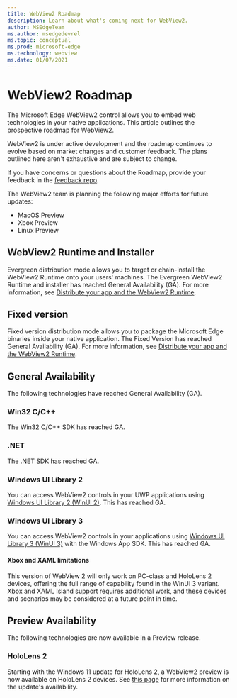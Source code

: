 ```yaml
---
title: WebView2 Roadmap
description: Learn about what's coming next for WebView2.
author: MSEdgeTeam
ms.author: msedgedevrel
ms.topic: conceptual
ms.prod: microsoft-edge
ms.technology: webview
ms.date: 01/07/2021
---
```

# WebView2 Roadmap

The Microsoft Edge WebView2 control allows you to embed web technologies in your native applications.  This article outlines the prospective roadmap for WebView2.

WebView2 is under active development and the roadmap continues to evolve based on market changes and customer feedback.  The plans outlined here aren't exhaustive and are subject to change.

If you have concerns or questions about the Roadmap, provide your feedback in the [feedback repo](https://github.com/MicrosoftEdge/WebViewFeedback).

The WebView2 team is planning the following major efforts for future updates:

* MacOS Preview
* Xbox Preview
* Linux Preview


<!-- ====================================================================== -->
## WebView2 Runtime and Installer

Evergreen distribution mode allows you to target or chain-install the WebView2 Runtime onto your users' machines.  The Evergreen WebView2 Runtime and installer has reached General Availability (GA).  For more information, see [Distribute your app and the WebView2 Runtime](concepts/distribution.md).


<!-- ====================================================================== -->
## Fixed version

Fixed version distribution mode allows you to package the Microsoft Edge binaries <!--(a specific version of the WebView2 Runtime)--> inside your native application.  The Fixed Version has reached General Availability (GA).  For more information, see [Distribute your app and the WebView2 Runtime](concepts/distribution.md).


<!-- ====================================================================== -->
## General Availability

The following technologies have reached General Availability (GA).

### Win32 C/C++

The Win32 C/C++ SDK has reached GA.

### .NET

The .NET SDK has reached GA.

### Windows UI Library 2

You can access WebView2 controls in your UWP applications using [Windows UI Library 2 (WinUI 2)](get-started/winui2.md). This has reached GA.

### Windows UI Library 3

You can access WebView2 controls in your applications using [Windows UI Library 3 (WinUI 3)](/uwp/toolkits/winui3/index) with the Windows App SDK.  This has reached GA.

#### Xbox and XAML limitations

This version of WebView 2 will only work on PC-class and HoloLens 2 devices, offering the full range of capability found in the WinUI 3 variant. Xbox and XAML Island support requires additional work, and these devices and scenarios may be considered at a future point in time.


<!-- ====================================================================== -->
## Preview Availability

The following technologies are now available in a Preview release.

### HoloLens 2
Starting with the Windows 11 update for HoloLens 2, a WebView2 preview is now available on HoloLens 2 devices. See [this page](../../../hololens/hololens-update-hololens) for more information on the update's availability.
